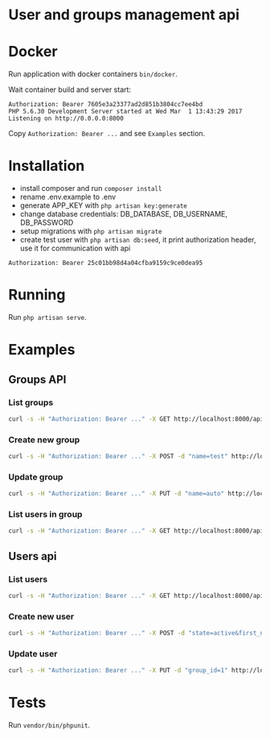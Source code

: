 # User and groups management api

# Docker

Run application with docker containers `bin/docker`. 

Wait container build and server start:

```
Authorization: Bearer 7605e3a23377ad2d851b3804cc7ee4bd
PHP 5.6.30 Development Server started at Wed Mar  1 13:43:29 2017
Listening on http://0.0.0.0:8000
```

Copy `Authorization: Bearer ...` and see `Examples` section.

# Installation

- install composer and run `composer install`
- rename .env.example to .env
- generate APP_KEY with `php artisan key:generate`
- change database credentials: DB_DATABASE, DB_USERNAME, DB_PASSWORD
- setup migrations with `php artisan migrate`
- create test user with `php artisan db:seed`, it print authorization header, use it for communication with api
```
Authorization: Bearer 25c01bb98d4a04cfba9159c9ce0dea95
```

# Running

Run `php artisan serve`.

# Examples

## Groups API

### List groups

```bash
curl -s -H "Authorization: Bearer ..." -X GET http://localhost:8000/api/groups
```

### Create new group

```bash
curl -s -H "Authorization: Bearer ..." -X POST -d "name=test" http://localhost:8000/api/groups
```

### Update group

```bash
curl -s -H "Authorization: Bearer ..." -X PUT -d "name=auto" http://localhost:8000/api/groups/1
```

### List users in group

```bash
curl -s -H "Authorization: Bearer ..." -X GET http://localhost:8000/api/groups/1/users
```

## Users api

### List users

```bash
curl -s -H "Authorization: Bearer ..." -X GET http://localhost:8000/api/users
```

### Create new user

```bash
curl -s -H "Authorization: Bearer ..." -X POST -d "state=active&first_name=test&last_name=test&email=zzz@test.ru" http://localhost:8000/api/users
```

### Update user

```bash
curl -s -H "Authorization: Bearer ..." -X PUT -d "group_id=1" http://localhost:8000/api/users/1
```

# Tests

Run `vendor/bin/phpunit`.
